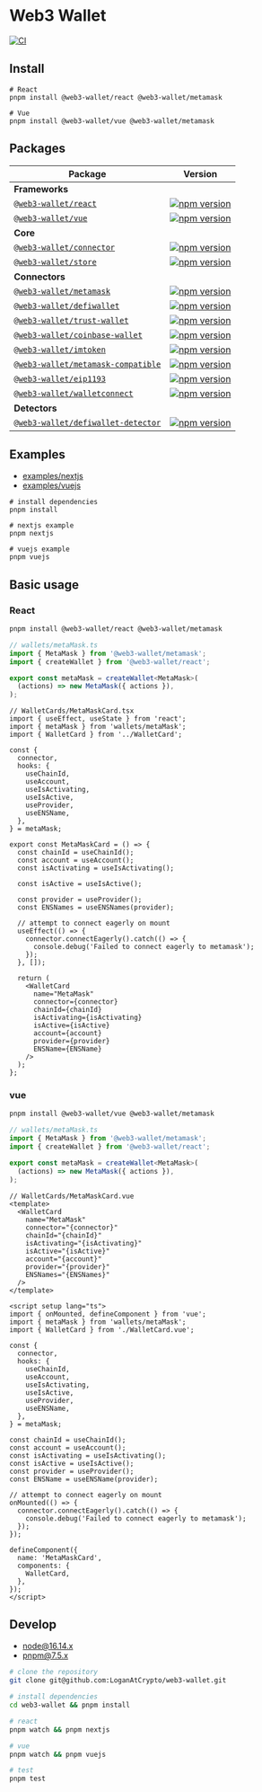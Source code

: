 # Web3 Wallet

[![CI](https://github.com/LoganAtCrypto/web3-wallet/actions/workflows/ci.yml/badge.svg)](https://github.com/LoganAtCrypto/web3-wallet/actions/workflows/ci.yml)

## Install

```
# React
pnpm install @web3-wallet/react @web3-wallet/metamask

# Vue
pnpm install @web3-wallet/vue @web3-wallet/metamask
```

## Packages

| Package                                                              | Version                                                                                                                                        |
| -------------------------------------------------------------------- | ---------------------------------------------------------------------------------------------------------------------------------------------- |
| **Frameworks**                                                       |                                                                                                                                                |
| [`@web3-wallet/react`](packages/react)                               | [![npm version](https://badge.fury.io/js/@web3-wallet%2Freact.svg)](https://badge.fury.io/js/@web3-wallet%2Freact)                             |
| [`@web3-wallet/vue`](packages/vue)                                   | [![npm version](https://badge.fury.io/js/@web3-wallet%2Fvue.svg)](https://badge.fury.io/js/@web3-wallet%2Fvue)                                 |
| **Core**                                                             |                                                                                                                                                |
| [`@web3-wallet/connector`](packages/types)                           | [![npm version](https://badge.fury.io/js/@web3-wallet%2Ftypes.svg)](https://badge.fury.io/js/@web3-wallet%2Ftypes)                             |
| [`@web3-wallet/store`](packages/store)                               | [![npm version](https://badge.fury.io/js/@web3-wallet%2Fstore.svg)](https://badge.fury.io/js/@web3-wallet%2Fstore)                             |
| **Connectors**                                                       |                                                                                                                                                |
| [`@web3-wallet/metamask`](connectors/metamask)                       | [![npm version](https://badge.fury.io/js/@web3-wallet%2Fmetamask.svg)](https://badge.fury.io/js/@web3-wallet%2Fdefiwallet)                     |
| [`@web3-wallet/defiwallet`](connectors/defiwallet)                   | [![npm version](https://badge.fury.io/js/@web3-wallet%2Ftrust-wallet.svg)](https://badge.fury.io/js/@web3-wallet%2Fmetamask)                   |
| [`@web3-wallet/trust-wallet`](connectors/trust-wallet)               | [![npm version](https://badge.fury.io/js/@web3-wallet%2Fdefiwallet.svg)](https://badge.fury.io/js/@web3-wallet%2Ftrust-wallet)                 |
| [`@web3-wallet/coinbase-wallet`](connectors/coinbase-wallet)         | [![npm version](https://badge.fury.io/js/@web3-wallet%2Fcoinbase-wallet.svg)](https://badge.fury.io/js/@web3-wallet%2Fcoinbase-wallet)         |
| [`@web3-wallet/imtoken`](connectors/imtoken)                         | [![npm version](https://badge.fury.io/js/@web3-wallet%2Fimtoken.svg)](https://badge.fury.io/js/@web3-wallet%2Fimtoken)                         |
| [`@web3-wallet/metamask-compatible`](connectors/metamask-compatible) | [![npm version](https://badge.fury.io/js/@web3-wallet%2Fmetamask-compatible.svg)](https://badge.fury.io/js/@web3-wallet%2Fmetamask-compatible) |
| [`@web3-wallet/eip1193`](connectors/eip1193)                         | [![npm version](https://badge.fury.io/js/@web3-wallet%2Feip1193.svg)](https://badge.fury.io/js/@web3-wallet%2Feip1193)                         |
| [`@web3-wallet/walletconnect`](connectors/walletconnect)             | [![npm version](https://badge.fury.io/js/@web3-wallet%2Fwalletconnect.svg)](https://badge.fury.io/js/@web3-wallet%2Fwalletconnect)             |
| **Detectors**                                                        |                                                                                                                                                |
| [`@web3-wallet/defiwallet-detector`](detector/defiwallet-detector)   | [![npm version](https://badge.fury.io/js/@web3-wallet%2Fdefiwallet-detector.svg)](https://badge.fury.io/js/@web3-wallet%2Fdefiwallet-detector) |

## Examples

- [examples/nextjs](examples/nextjs)
- [examples/vuejs](examples/vuejs)

```base
# install dependencies
pnpm install

# nextjs example
pnpm nextjs

# vuejs example
pnpm vuejs
```

## Basic usage

### React

```bash
pnpm install @web3-wallet/react @web3-wallet/metamask
```

```typescript
// wallets/metaMask.ts
import { MetaMask } from '@web3-wallet/metamask';
import { createWallet } from '@web3-wallet/react';

export const metaMask = createWallet<MetaMask>(
  (actions) => new MetaMask({ actions }),
);
```

```tsx
// WalletCards/MetaMaskCard.tsx
import { useEffect, useState } from 'react';
import { metaMask } from 'wallets/metaMask';
import { WalletCard } from '../WalletCard';

const {
  connector,
  hooks: {
    useChainId,
    useAccount,
    useIsActivating,
    useIsActive,
    useProvider,
    useENSName,
  },
} = metaMask;

export const MetaMaskCard = () => {
  const chainId = useChainId();
  const account = useAccount();
  const isActivating = useIsActivating();

  const isActive = useIsActive();

  const provider = useProvider();
  const ENSNames = useENSNames(provider);

  // attempt to connect eagerly on mount
  useEffect(() => {
    connector.connectEagerly().catch(() => {
      console.debug('Failed to connect eagerly to metamask');
    });
  }, []);

  return (
    <WalletCard
      name="MetaMask"
      connector={connector}
      chainId={chainId}
      isActivating={isActivating}
      isActive={isActive}
      account={account}
      provider={provider}
      ENSName={ENSName}
    />
  );
};
```

### vue

```bash
pnpm install @web3-wallet/vue @web3-wallet/metamask
```

```typescript
// wallets/metaMask.ts
import { MetaMask } from '@web3-wallet/metamask';
import { createWallet } from '@web3-wallet/react';

export const metaMask = createWallet<MetaMask>(
  (actions) => new MetaMask({ actions }),
);
```

```vue
// WalletCards/MetaMaskCard.vue
<template>
  <WalletCard
    name="MetaMask"
    connector="{connector}"
    chainId="{chainId}"
    isActivating="{isActivating}"
    isActive="{isActive}"
    account="{account}"
    provider="{provider}"
    ENSNames="{ENSNames}"
  />
</template>

<script setup lang="ts">
import { onMounted, defineComponent } from 'vue';
import { metaMask } from 'wallets/metaMask';
import { WalletCard } from './WalletCard.vue';

const {
  connector,
  hooks: {
    useChainId,
    useAccount,
    useIsActivating,
    useIsActive,
    useProvider,
    useENSName,
  },
} = metaMask;

const chainId = useChainId();
const account = useAccount();
const isActivating = useIsActivating();
const isActive = useIsActive();
const provider = useProvider();
const ENSName = useENSName(provider);

// attempt to connect eagerly on mount
onMounted(() => {
  connector.connectEagerly().catch(() => {
    console.debug('Failed to connect eagerly to metamask');
  });
});

defineComponent({
  name: 'MetaMaskCard',
  components: {
    WalletCard,
  },
});
</script>
```

## Develop

- node@16.14.x
- pnpm@7.5.x

```bash
# clone the repository
git clone git@github.com:LoganAtCrypto/web3-wallet.git

# install dependencies
cd web3-wallet && pnpm install

# react
pnpm watch && pnpm nextjs

# vue
pnpm watch && pnpm vuejs

# test
pnpm test
```
